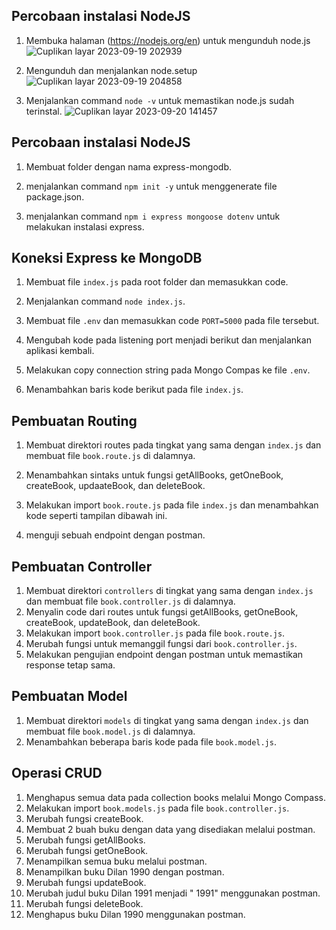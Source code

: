 ## Percobaan instalasi NodeJS
1. Membuka halaman (https://nodejs.org/en) untuk mengunduh node.js
![Cuplikan layar 2023-09-19 202939](https://github.com/alfiyantogw/Prak-Pemin/assets/99490388/c37ede29-ecbd-4702-a88c-8d50216e95ca)

2. Mengunduh dan menjalankan node.setup
  ![Cuplikan layar 2023-09-19 204858](https://github.com/alfiyantogw/Prak-Pemin/assets/99490388/a7d7f394-7915-4417-8c3a-2b016afae8a6)

3. Menjalankan command `node -v` untuk memastikan node.js sudah terinstal.
![Cuplikan layar 2023-09-20 141457](https://github.com/alfiyantogw/Prak-Pemin/assets/99490388/f220afc1-e4b4-43e7-9ca1-4ea85e846691)

## Percobaan instalasi NodeJS
1. Membuat folder dengan nama express-mongodb.

2. menjalankan command `npm init -y` untuk menggenerate file package.json.

3. menjalankan command `npm i express mongoose dotenv` untuk melakukan instalasi express.

## Koneksi Express ke MongoDB
1. Membuat file `index.js` pada root folder dan memasukkan code.

2. Menjalankan command `node index.js`.

3. Membuat file `.env` dan memasukkan code `PORT=5000` pada file tersebut.

4. Mengubah kode pada listening port menjadi berikut dan menjalankan aplikasi kembali.

5. Melakukan copy connection string pada Mongo Compas ke file `.env`.

6. Menambahkan baris kode berikut pada file `index.js`.

## Pembuatan Routing
1. Membuat direktori routes pada tingkat yang sama dengan `index.js` dan membuat file `book.route.js` di dalamnya.

2. Menambahkan sintaks untuk fungsi getAllBooks, getOneBook, createBook, updaateBook, dan deleteBook.

3. Melakukan import `book.route.js` pada file `index.js` dan menambahkan kode seperti tampilan dibawah ini.

4. menguji sebuah endpoint dengan postman.

## Pembuatan Controller
1. Membuat direktori `controllers` di tingkat yang sama dengan `index.js` dan membuat file `book.controller.js` di dalamnya.
2. Menyalin code dari routes untuk fungsi getAllBooks, getOneBook, createBook, updateBook, dan deleteBook.
3. Melakukan import `book.controller.js` pada file `book.route.js`.
4. Merubah fungsi untuk memanggil fungsi dari `book.controller.js`.
5. Melakukan pengujian endpoint dengan postman untuk memastikan response tetap sama.

## Pembuatan Model
1. Membuat direktori `models` di tingkat yang sama dengan `index.js` dan membuat file `book.model.js` di dalamnya.
2. Menambahkan beberapa baris kode pada file `book.model.js`.

## Operasi CRUD
1. Menghapus semua data pada collection books melalui Mongo Compass.
2. Melakukan import `book.models.js` pada file `book.controller.js`.
3. Merubah fungsi createBook.
4. Membuat 2 buah buku dengan data yang disediakan melalui postman.
5. Merubah fungsi getAllBooks.
6. Merubah fungsi getOneBook.
7. Menampilkan semua buku melalui postman.
8. Menampilkan buku Dilan 1990 dengan postman.
9. Merubah fungsi updateBook.
10. Merubah judul buku Dilan 1991 menjadi "<NAMA PANGGILAN> 1991" menggunakan postman.
11. Merubah fungsi deleteBook.
12. Menghapus buku Dilan 1990 menggunakan postman.
